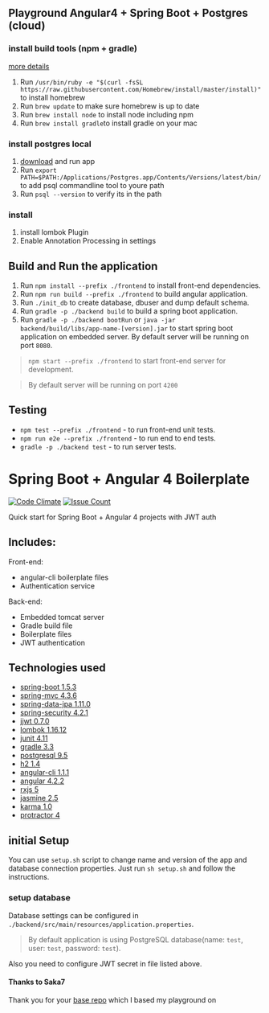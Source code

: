 ## Playground Angular4 + Spring Boot + Postgres (cloud)

### install build tools (npm + gradle)
[more details](https://changelog.com/posts/install-node-js-with-homebrew-on-os-x)
1. Run `/usr/bin/ruby -e "$(curl -fsSL https://raw.githubusercontent.com/Homebrew/install/master/install)"` to install homebrew 
2. Run `brew update` to make sure homebrew is up to date
3. Run `brew install node` to install node including npm
4. Run `brew install gradle`to install gradle on your mac

### install postgres local
1. [download](https://postgresapp.com/de/) and run app
2. Run `export PATH=$PATH:/Applications/Postgres.app/Contents/Versions/latest/bin/` to add psql commandline tool to youre path
3. Run `psql --version` to verify its in the path

### install 
1. install lombok Plugin
2. Enable Annotation Processing in settings

## Build and Run the application

1. Run `npm install --prefix ./frontend` to install front-end dependencies.
2. Run `npm run build --prefix ./frontend` to build angular application.
3. Run `./init_db` to create database, dbuser and dump default schema.
4. Run `gradle -p ./backend build` to build a spring boot application.
5. Run `gradle -p ./backend bootRun` or `java -jar backend/build/libs/app-name-[version].jar` to start spring boot application on embedded server. By default server will be running on port `8080`.

> `npm start --prefix ./frontend` to start front-end server for development.

> By default server will be running on port `4200`

## Testing

- `npm test --prefix ./frontend` - to run front-end unit tests.
- `npm run e2e --prefix ./frontend` - to run end to end tests.
- `gradle -p ./backend test` - to run server tests.


# Spring Boot + Angular 4 Boilerplate

[![Code Climate](https://codeclimate.com/github/Saka7/spring-boot-angular4-boilerplate/badges/gpa.svg)](https://codeclimate.com/github/Saka7/spring-boot-angular4-boilerplate)
[![Issue Count](https://codeclimate.com/github/Saka7/spring-boot-angular4-boilerplate/badges/issue_count.svg)](https://codeclimate.com/github/Saka7/spring-boot-angular4-boilerplate)

Quick start for Spring Boot + Angular 4 projects with JWT auth

## Includes:

Front-end:

- angular-cli boilerplate files
- Authentication service

Back-end:

- Embedded tomcat server
- Gradle build file
- Boilerplate files
- JWT authentication

## Technologies used

- [spring-boot 1.5.3](https://projects.spring.io/spring-boot/)
- [spring-mvc 4.3.6](https://docs.spring.io/spring/docs/current/spring-framework-reference/html/mvc.html)
- [spring-data-jpa 1.11.0](http://projects.spring.io/spring-data-jpa/)
- [spring-security 4.2.1](https://projects.spring.io/spring-security/)
- [jjwt 0.7.0](https://github.com/jwtk/jjwt)
- [lombok 1.16.12](https://projectlombok.org/)
- [junit 4.11](http://junit.org/junit4/)
- [gradle 3.3](https://gradle.org/)
- [postgresql 9.5](https://www.postgresql.org/)
- [h2 1.4](http://www.h2database.com/html/main.html)
- [angular-cli 1.1.1](https://cli.angular.io/)
- [angular 4.2.2](https://angular.io/)
- [rxjs 5](http://reactivex.io/rxjs/)
- [jasmine 2.5](https://jasmine.github.io/)
- [karma 1.0](https://karma-runner.github.io/1.0/index.html)
- [protractor 4](http://www.protractortest.org/#/)

## initial Setup 

You can use `setup.sh` script to change name and version of the app and database connection properties.
Just run `sh setup.sh` and follow the instructions.

### setup database

Database settings can be configured in `./backend/src/main/resources/application.properties`.

> By default application is using PostgreSQL database(name: `test`, user: `test`, password: `test`).

Also you need to configure JWT secret in file listed above.

#### Thanks to Saka7
Thank you for your [base repo](https://github.com/Saka7/spring-boot-angular4-boilerplate) which I based my playground on

